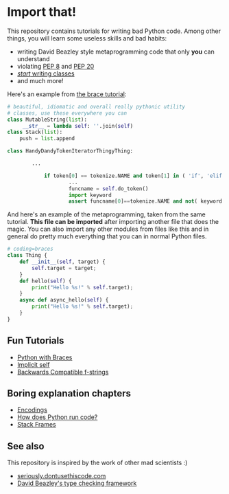 # Import that!

This repository contains tutorials for writing bad Python code. Among other
things, you will learn some useless skills and bad habits:

- writing David Beazley style metaprogramming code that only **you** can understand
- violating [PEP 8][] and [PEP 20][]
- [*start* writing classes](https://www.youtube.com/watch?v=o9pEzgHorH0)
- and much more!

[PEP 8]: https://www.python.org/dev/peps/pep-0008/
[PEP 20]: https://www.python.org/dev/peps/pep-0020/

Here's an example from [the brace tutorial](fun/braces.md):

```python
# beautiful, idiomatic and overall really pythonic utility
# classes, use these everywhere you can
class MutableString(list):
     __str__ = lambda self: ''.join(self)
class Stack(list):
    push = list.append

class HandyDandyTokenIteratorThingyThing:

        ...

            if token[0] == tokenize.NAME and token[1] in ( 'if', 'elif', 'else', 'while', 'for', 'with', 'try', 'except', 'finally', 'class', 'def' ):
                    ...
                    funcname = self.do_token()
                    import keyword
                    assert funcname[0]==tokenize.NAME and not( keyword.iskeyword(funcname[1]) ), "'%s' is not a valid function name" %( funcname[ 1] )
```

And here's an example of the metaprogramming, taken from the same tutorial.
**This file can be imported** after importing another file that does the magic.
You can also import any other modules from files like this and in general do
pretty much everything that you can in normal Python files.

```python
# coding=braces
class Thing {
    def __init__(self, target) {
        self.target = target;
    }
    def hello(self) {
        print("Hello %s!" % self.target);
    }
    async def async_hello(self) {
        print("Hello %s!" % self.target);
    }
}
```

## Fun Tutorials
- [Python with Braces](fun/braces.md)
- [Implicit self](fun/implicitself.md)
- [Backwards Compatible f-strings](fun/fstrings.md)

## Boring explanation chapters
- [Encodings](boring/encodings.md)
- [How does Python run code?](boring/how-python-runs-code.md)
- [Stack Frames](boring/stackframes.md)

## See also
This repository is inspired by the work of other mad scientists :)
- [seriously.dontusethiscode.com](http://seriously.dontusethiscode.com/)
- [David Beazley's type checking framework](https://www.youtube.com/watch?v=js_0wjzuMfc)
